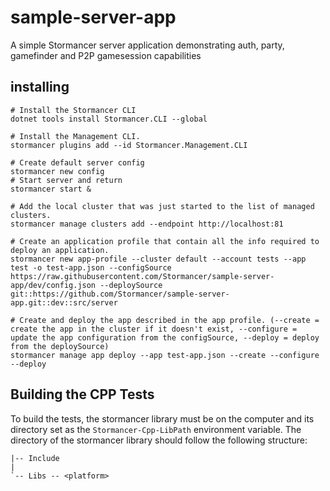 # sample-server-app
A simple Stormancer server application demonstrating auth, party, gamefinder and P2P gamesession capabilities


## installing
    
    # Install the Stormancer CLI
    dotnet tools install Stormancer.CLI --global
    
    # Install the Management CLI.
    stormancer plugins add --id Stormancer.Management.CLI
    
    # Create default server config
    stormancer new config
    # Start server and return
    stormancer start &
    
    # Add the local cluster that was just started to the list of managed clusters.
    stormancer manage clusters add --endpoint http://localhost:81
    
    # Create an application profile that contain all the info required to deploy an application.
    stormancer new app-profile --cluster default --account tests --app test -o test-app.json --configSource https://raw.githubusercontent.com/Stormancer/sample-server-app/dev/config.json --deploySource git::https://github.com/Stormancer/sample-server-app.git::dev::src/server
    
    # Create and deploy the app described in the app profile. (--create = create the app in the cluster if it doesn't exist, --configure = update the app configuration from the configSource, --deploy = deploy from the deploySource) 
    stormancer manage app deploy --app test-app.json --create --configure --deploy

## Building the CPP Tests

To build the tests, the stormancer library must be on the computer and its directory set as the `Stormancer-Cpp-LibPath` environment variable. The directory of the stormancer library should follow the following structure:

    |-- Include
    |
    `-- Libs -- <platform>
